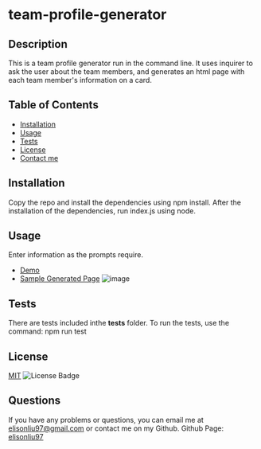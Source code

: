 # team-profile-generator

  ## Description
  This is a team profile generator run in the command line. It uses inquirer to ask the user about the team members, and generates an html page with each team member's information on a card.

  ## Table of Contents
  - [Installation](#installation)
  - [Usage](#usage)
  - [Tests](#tests)
  - [License](#license)
  - [Contact me](#questions)

  ## Installation
  Copy the repo and install the dependencies using npm install.
  After the installation of the dependencies, run index.js using node.

  ## Usage
  Enter information as the prompts require.
  - [Demo](https://drive.google.com/file/d/1Jfyl-paskY4iKLkOUKhkGNol8A25TOGP/view)
  - [Sample Generated Page](./dist/index.html)
  ![image](https://user-images.githubusercontent.com/28275237/122112032-65dfac00-cdee-11eb-9b70-e13a4daff54c.png)


  ## Tests
  There are tests included inthe __tests__ folder.
  To run the tests, use the command: npm run test

  ## License
  [MIT](https://spdx.org/licenses/MIT.html)
  ![License Badge](https://img.shields.io/badge/license-MIT-9cf)

  ## Questions
  If you have any problems or questions, you can email me at elisonliu97@gmail.com or contact me on my Github.
  Github Page: [elisonliu97](github.com/elisonliu97)
